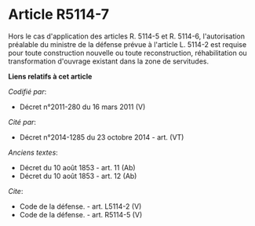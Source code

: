 # Article R5114-7

Hors le cas d'application des articles R. 5114-5 et R. 5114-6, l'autorisation préalable du ministre de la défense prévue à
l'article L. 5114-2 est requise pour toute construction nouvelle ou toute reconstruction, réhabilitation ou transformation
d'ouvrage existant dans la zone de servitudes.

**Liens relatifs à cet article**

_Codifié par_:

  - Décret n°2011-280 du 16 mars 2011 (V)

_Cité par_:

  - Décret n°2014-1285 du 23 octobre 2014 - art. (VT)

_Anciens textes_:

  - Décret du 10 août 1853 - art. 11 (Ab)
  - Décret du 10 août 1853 - art. 12 (Ab)

_Cite_:

  - Code de la défense. - art. L5114-2 (V)
  - Code de la défense. - art. R5114-5 (V)
